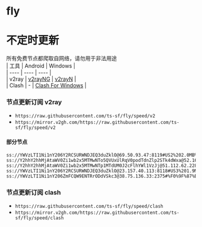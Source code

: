 # fly
# 不定时更新
所有免费节点都爬取自网络，请勿用于非法用途  
|  工具  | Android  | Windows  |  
|  ----  | ----   | ----  |  
| v2ray  | [v2rayNG](https://github.com/2dust/v2rayNG/releases) | [v2rayN](https://github.com/2dust/v2rayN/releases) |  
| Clash  | - | [Clash For Windows](https://github.com/2dust/clashN/releases) | 
  
### 节点更新订阅  v2ray
- `https://raw.githubusercontent.com/ts-sf/fly/speed/v2`  
- `https://mirror.v2gh.com/https://raw.githubusercontent.com/ts-sf/fly/speed/v2`  

#### 部分节点  
``` 
ss://YWVzLTI1Ni1nY206Y2RCSURWNDJEQ3duZklO@69.50.93.47:8119#US2%202.0MB%2Fs
ss://Y2hhY2hhMjAtaWV0Zi1wb2x5MTMwNTo5QVUxUlRqV0podTdnZlp2STk4dWxa@52.169.109.35:59208#%F0%9F%87%BA%F0%9F%87%B8US%E7%BE%8E%E5%9B%BD%2017.8MB%2Fs
ss://Y2hhY2hhMjAtaWV0Zi1wb2x5MTMwNTp1MTdUM0J2cFlhYWl1VzJj@51.112.62.228:443#%E6%9C%AA%E7%9F%A56%20186.1KB%2Fs
ss://YWVzLTI1Ni1nY206Y2RCSURWNDJEQ3duZklO@23.157.40.113:8118#US3%201.9MB%2Fs
ss://YWVzLTI1Ni1nY206ZmFCQW9ENTRrODdVSkc3@38.75.136.33:2375#%F0%9F%87%BA%F0%9F%87%B8US%E7%BE%8E%E5%9B%BD2%201.0MB%2Fs
```
### 节点更新订阅  clash
- `https://raw.githubusercontent.com/ts-sf/fly/speed/clash`  
- `https://mirror.v2gh.com/https://raw.githubusercontent.com/ts-sf/fly/speed/clash`  


